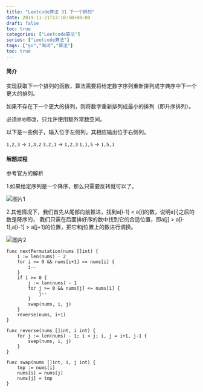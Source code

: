 ```yaml
---
title: "Leetcode算法 31.下一个排列"
date: 2019-11-21T13:10:50+08:00
draft: false
toc: true
categories: ["Leetcode算法"]
series: ["Leetcode算法"]
tags: ["go","面试","算法"]
toc: true
---
```


#### 简介

实现获取下一个排列的函数，算法需要将给定数字序列重新排列成字典序中下一个更大的排列。

如果不存在下一个更大的排列，则将数字重新排列成最小的排列（即升序排列）。

必须`原地`修改，只允许使用额外常数空间。

以下是一些例子，输入位于左侧列，其相应输出位于右侧列。

`1,2,3` → `1,3,2`
`3,2,1` → `1,2,3`
`1,1,5` → `1,5,1`

#### 解题过程

参考官方的解析

1.如果给定序列是一个降序，那么只需要反转就可以了。

![图片1](/images/blog/2019-11/31_1.png)

2.其他情况下，我们首先从尾部向前推进，找到a[i-1] < a[i]的数，说明a[i]之后的数是降序的，
我们只需在后面排好序的数中找到它的合适位置，即a[j] > a[i-1],a[i-1] > a[j+1]的位置，把它和j位置上的数进行调换。

![图片2](/images/blog/2019-11/31.gif)

``` golang
func nextPermutation(nums []int) {
	i := len(nums) - 2
	for i >= 0 && nums[i+1] <= nums[i] {
		i--
	}
	if i >= 0 {
		j := len(nums) - 1
		for j >= 0 && nums[j] <= nums[i] {
			j--
		}
		swap(nums, i, j)
	}
	reverse(nums, i+1)
}

func reverse(nums []int, i int) {
	for j := len(nums) - 1; i < j; i, j = i+1, j-1 {
		swap(nums, i, j)
	}
}

func swap(nums []int, i, j int) {
	tmp := nums[i]
	nums[i] = nums[j]
	nums[j] = tmp
}

```
